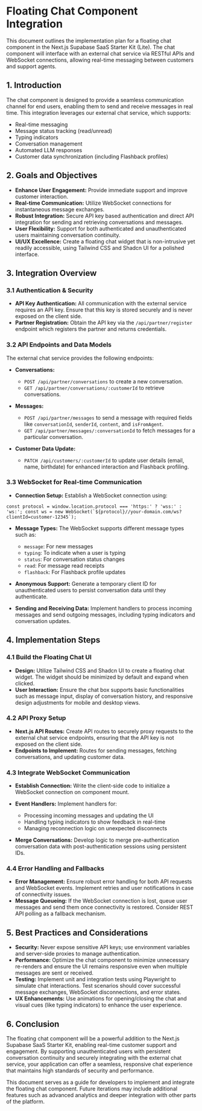 # Floating Chat Component Integration

This document outlines the implementation plan for a floating chat component in the Next.js Supabase SaaS Starter Kit (Lite). The chat component will interface with an external chat service via RESTful APIs and WebSocket connections, allowing real-time messaging between customers and support agents.

## 1. Introduction

The chat component is designed to provide a seamless communication channel for end users, enabling them to send and receive messages in real time. This integration leverages our external chat service, which supports:

*   Real-time messaging
*   Message status tracking (read/unread)
*   Typing indicators
*   Conversation management
*   Automated LLM responses
*   Customer data synchronization (including Flashback profiles)

## 2. Goals and Objectives

*   **Enhance User Engagement:** Provide immediate support and improve customer interaction.
*   **Real-time Communication:** Utilize WebSocket connections for instantaneous message exchanges.
*   **Robust Integration:** Secure API key based authentication and direct API integration for sending and retrieving conversations and messages.
*   **User Flexibility:** Support for both authenticated and unauthenticated users maintaining conversation continuity.
*   **UI/UX Excellence:** Create a floating chat widget that is non-intrusive yet readily accessible, using Tailwind CSS and Shadcn UI for a polished interface.

## 3. Integration Overview

### 3.1 Authentication & Security

*   **API Key Authentication:** All communication with the external service requires an API key. Ensure that this key is stored securely and is never exposed on the client side.
*   **Partner Registration:** Obtain the API key via the `/api/partner/register` endpoint which registers the partner and returns credentials.

### 3.2 API Endpoints and Data Models

The external chat service provides the following endpoints:

*   **Conversations:**

    *   `POST /api/partner/conversations` to create a new conversation.
    *   `GET /api/partner/conversations/:customerId` to retrieve conversations.

*   **Messages:**

    *   `POST /api/partner/messages` to send a message with required fields like `conversationId`, `senderId`, `content`, and `isFromAgent`.
    *   `GET /api/partner/messages/:conversationId` to fetch messages for a particular conversation.

*   **Customer Data Update:**

    *   `PATCH /api/customers/:customerId` to update user details (email, name, birthdate) for enhanced interaction and Flashback profiling.

### 3.3 WebSocket for Real-time Communication

*   **Connection Setup:** Establish a WebSocket connection using:

``const protocol = window.location.protocol === 'https:' ? 'wss:' : 'ws:'; const ws = new WebSocket(`${protocol}//your-domain.com/ws?clientId=customer-12345`);``

*   **Message Types:** The WebSocket supports different message types such as:

    *   `message`: For new messages
    *   `typing`: To indicate when a user is typing
    *   `status`: For conversation status changes
    *   `read`: For message read receipts
    *   `flashback`: For Flashback profile updates

*   **Anonymous Support:** Generate a temporary client ID for unauthenticated users to persist conversation data until they authenticate.

*   **Sending and Receiving Data:** Implement handlers to process incoming messages and send outgoing messages, including typing indicators and conversation updates.

## 4. Implementation Steps

### 4.1 Build the Floating Chat UI

*   **Design:** Utilize Tailwind CSS and Shadcn UI to create a floating chat widget. The widget should be minimized by default and expand when clicked.
*   **User Interaction:** Ensure the chat box supports basic functionalities such as message input, display of conversation history, and responsive design adjustments for mobile and desktop views.

### 4.2 API Proxy Setup

*   **Next.js API Routes:** Create API routes to securely proxy requests to the external chat service endpoints, ensuring that the API key is not exposed on the client side.
*   **Endpoints to Implement:** Routes for sending messages, fetching conversations, and updating customer data.

### 4.3 Integrate WebSocket Communication

*   **Establish Connection:** Write the client-side code to initialize a WebSocket connection on component mount.

*   **Event Handlers:** Implement handlers for:

    *   Processing incoming messages and updating the UI
    *   Handling typing indicators to show feedback in real-time
    *   Managing reconnection logic on unexpected disconnects

*   **Merge Conversations:** Develop logic to merge pre-authentication conversation data with post-authentication sessions using persistent IDs.

### 4.4 Error Handling and Fallbacks

*   **Error Management:** Ensure robust error handling for both API requests and WebSocket events. Implement retries and user notifications in case of connectivity issues.
*   **Message Queueing:** If the WebSocket connection is lost, queue user messages and send them once connectivity is restored. Consider REST API polling as a fallback mechanism.

## 5. Best Practices and Considerations

*   **Security:** Never expose sensitive API keys; use environment variables and server-side proxies to manage authentication.
*   **Performance:** Optimize the chat component to minimize unnecessary re-renders and ensure the UI remains responsive even when multiple messages are sent or received.
*   **Testing:** Implement unit and integration tests using Playwright to simulate chat interactions. Test scenarios should cover successful message exchanges, WebSocket disconnections, and error states.
*   **UX Enhancements:** Use animations for opening/closing the chat and visual cues (like typing indicators) to enhance the user experience.

## 6. Conclusion

The floating chat component will be a powerful addition to the Next.js Supabase SaaS Starter Kit, enabling real-time customer support and engagement. By supporting unauthenticated users with persistent conversation continuity and securely integrating with the external chat service, your application can offer a seamless, responsive chat experience that maintains high standards of security and performance.

This document serves as a guide for developers to implement and integrate the floating chat component. Future iterations may include additional features such as advanced analytics and deeper integration with other parts of the platform.
